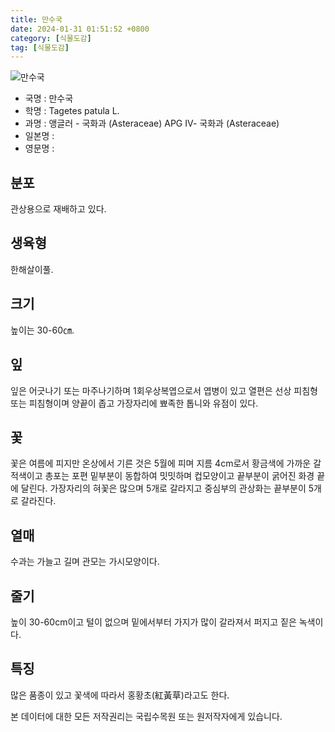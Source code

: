 ```yaml
---
title: 만수국
date: 2024-01-31 01:51:52 +0800
category: [식물도감]
tag: [식물도감]
---
```




![만수국](/fileUpload/plants/basic/Compositae/Tagetes/22308/1_th2.JPG)
- 국명 : 만수국
- 학명 : Tagetes patula L.
- 과명 : 앵글러 - 국화과 (Asteraceae) APG Ⅳ- 국화과 (Asteraceae)
- 일본명 : 
- 영문명 : 


## 분포
관상용으로 재배하고 있다.
## 생육형
한해살이풀.
## 크기
높이는 30-60㎝.
## 잎
잎은 어긋나기 또는 마주나기하며 1회우상복엽으로서 엽병이 있고 열편은 선상 피침형 또는 피침형이며 양끝이 좁고 가장자리에 뾰족한 톱니와 유점이 있다.
## 꽃
꽃은 여름에 피지만 온상에서 기른 것은 5월에 피며 지름 4cm로서 황금색에 가까운 갈적색이고 총포는 포편 밑부분이 동합하여 밋밋하며 컵모양이고 끝부분이 굵어진 화경 끝에 달린다. 가장자리의 혀꽃은 많으며 5개로 갈라지고 중심부의 관상화는 끝부분이 5개로 갈라진다.
## 열매
수과는 가늘고 길며 관모는 가시모양이다.
## 줄기
높이 30-60cm이고 털이 없으며 밑에서부터 가지가 많이 갈라져서 퍼지고 짙은 녹색이다. 
## 특징
많은 품종이 있고 꽃색에 따라서 홍황초(紅黃草)라고도 한다.






본 데이터에 대한 모든 저작권리는 국립수목원 또는 원저작자에게 있습니다.
